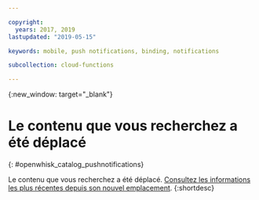 ```yaml
---

copyright:
  years: 2017, 2019
lastupdated: "2019-05-15"

keywords: mobile, push notifications, binding, notifications

subcollection: cloud-functions

---
```


{:new_window: target="_blank"}
# Le contenu que vous recherchez a été déplacé
{: #openwhisk_catalog_pushnotifications}

Le contenu que vous recherchez a été déplacé. [Consultez les informations les plus récentes depuis son nouvel emplacement](/docs/openwhisk?topic=cloud-functions-pkg_push_notifications).
{:shortdesc}
